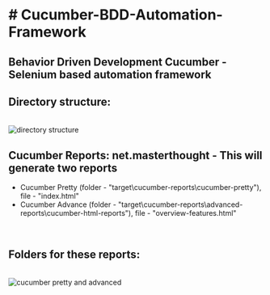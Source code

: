 <h1># Cucumber-BDD-Automation-Framework</h1>
<h2>Behavior Driven Development Cucumber - Selenium based automation framework</h2>

		  
<h2>Directory structure:</h2>
<br>
<img src="https://github.com/rohinegi548/Cucumber-BDD-Automation-Framework/blob/master/images/directoryStructure.PNG" title = "directory structure"/>

<br>

	
<h2>Cucumber Reports: net.masterthought - This will generate two reports</h2>
	<ul>
	<li>Cucumber Pretty (folder - "target\cucumber-reports\cucumber-pretty"), file - "index.html"</li>
	<li>Cucumber Advance (folder - "target\cucumber-reports\advanced-reports\cucumber-html-reports"), file - "overview-features.html"	</li>
	</ul>
	<br>
<h2>Folders for these reports:</h2>
<br>
<img src = "https://github.com/rohinegi548/Cucumber-BDD-Automation-Framework/blob/master/images/cucumber-pretty-advanced.PNG" title = "cucumber pretty and advanced"/>
<br>



